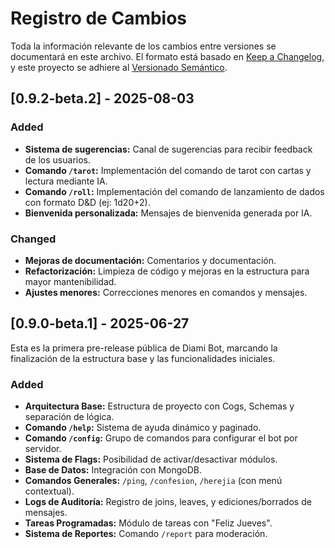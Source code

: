 # Registro de Cambios

Toda la información relevante de los cambios entre versiones se documentará en este archivo.
El formato está basado en [Keep a Changelog](https://keepachangelog.com/en/1.0.0/),
y este proyecto se adhiere al [Versionado Semántico](https://semver.org/spec/v2.0.0.html).

## [0.9.2-beta.2] - 2025-08-03

### Added
- **Sistema de sugerencias:** Canal de sugerencias para recibir feedback de los usuarios.
- **Comando `/tarot`:** Implementación del comando de tarot con cartas y lectura mediante IA.
- **Comando `/roll`:** Implementación del comando de lanzamiento de dados con formato D&D (ej: 1d20+2).
- **Bienvenida personalizada:** Mensajes de bienvenida generada por IA.

### Changed
- **Mejoras de documentación:** Comentarios y documentación.
- **Refactorización:** Limpieza de código y mejoras en la estructura para mayor mantenibilidad.
- **Ajustes menores:** Correcciones menores en comandos y mensajes.


## [0.9.0-beta.1] - 2025-06-27

Esta es la primera pre-release pública de Diami Bot, marcando la finalización de la estructura base y las funcionalidades iniciales.

### Added
- **Arquitectura Base:** Estructura de proyecto con Cogs, Schemas y separación de lógica.
- **Comando `/help`:** Sistema de ayuda dinámico y paginado.
- **Comando `/config`:** Grupo de comandos para configurar el bot por servidor.
- **Sistema de Flags:** Posibilidad de activar/desactivar módulos.
- **Base de Datos:** Integración con MongoDB.
- **Comandos Generales:** `/ping`, `/confesion`, `/herejia` (con menú contextual).
- **Logs de Auditoría:** Registro de joins, leaves, y ediciones/borrados de mensajes.
- **Tareas Programadas:** Módulo de tareas con "Feliz Jueves".
- **Sistema de Reportes:** Comando `/report` para moderación.